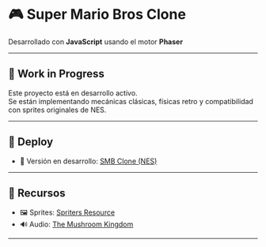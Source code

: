 # 🎮 Super Mario Bros Clone  
Desarrollado con **JavaScript** usando el motor **Phaser**  

---

## 🚧 Work in Progress  
Este proyecto está en desarrollo activo.  
Se están implementando mecánicas clásicas, físicas retro y compatibilidad con sprites originales de NES.  

---

## 🔗 Deploy  
- 🧪 Versión en desarrollo: [SMB Clone (NES)](https://super-mb-clone.netlify.app/)

---

## 🎨 Recursos  
- 🖼️ Sprites: [Spriters Resource](https://www.spriters-resource.com/nes/supermariobros/)  
- 🔊 Audio: [The Mushroom Kingdom](https://themushroomkingdom.net/media/smb/wav)

---
